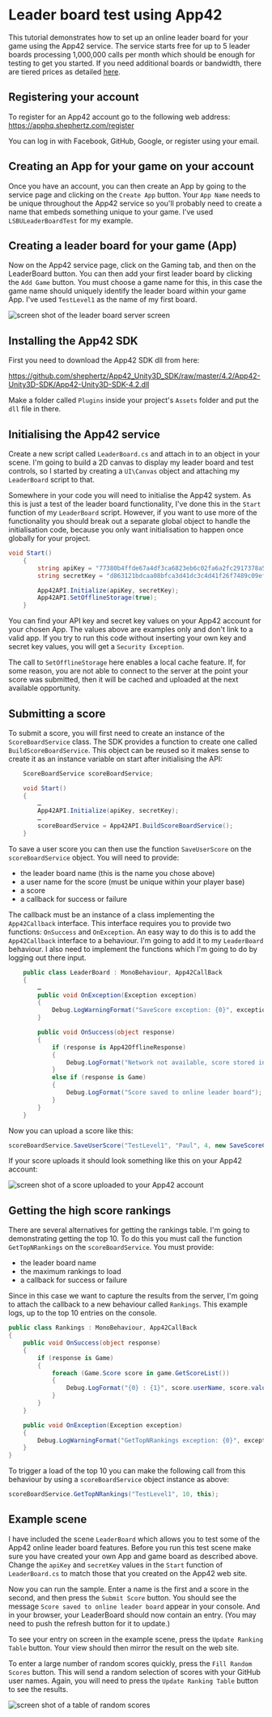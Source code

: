 # Leader board test using App42

This tutorial demonstrates how to set up an online leader board for your game using the App42 service. The service starts free for up to 5 leader boards processing 1,000,000 calls per month which should be enough for testing to get you started. If you need additional boards or bandwidth, there are tiered prices as detailed [here](http://api.shephertz.com/pricing.php).

## Registering your account

To register for an App42 account go to the following web address: <https://apphq.shephertz.com/register>

You can log in with Facebook, GitHub, Google, or register using your email.

## Creating an App for your game on your account

Once you have an account, you can then create an App by going to the service page and clicking on the `Create App` button. Your `App Name` needs to be unique throughout the App42 service so you'll probably need to create a name that embeds something unique to your game. I've used `LSBULeaderBoardTest` for my example.

## Creating a leader board for your game (App)

Now on the App42 service page, click on the Gaming tab, and then on the LeaderBoard button. You can then add your first leader board by clicking the `Add Game` button. You must choose a game name for this, in this case the game name should uniquely identify the leader board within your game App. I've used `TestLevel1` as the name of my first board.

![screen shot of the leader board server screen](ScreenShots/LeaderBoardServer.png "Leader board server page")

## Installing the App42 SDK

First you need to download the App42 SDK dll from here:

<https://github.com/shephertz/App42_Unity3D_SDK/raw/master/4.2/App42-Unity3D-SDK/App42-Unity3D-SDK-4.2.dll>

Make a folder called `Plugins` inside your project's `Assets` folder and put the `dll` file in there.

## Initialising the App42 service

Create a new script called `LeaderBoard.cs` and attach in to an object in your scene. I'm going to build a 2D canvas to display my leader board and test controls, so I started by creating a `UI\Canvas` object and attaching my `LeaderBoard` script to that.

Somewhere in your code you will need to initialise the App42 system. As this is just a test of the leader board functionality, I've done this in the `Start` function of my `LeaderBoard` script. However, if you want to use more of the functionality you should break out a separate global object to handle the initialisation code, because you only want initialisation to happen once globally for your project.

```.cs
void Start()
    {
        string apiKey = "77380b4ffde67a4df3ca6823eb6c02fa6a2fc2917378a565bdb9e267a2457100";
        string secretKey = "d863121bdcaa08bfca3d41dc3c4d41f26f7489c09efb1992a9bd6695eecc4223";

        App42API.Initialize(apiKey, secretKey);
        App42API.SetOfflineStorage(true);
    }
```

You can find your API key and secret key values on your App42 account for your chosen App. The values above are examples only and don't link to a valid app. If you try to run this code without inserting your own key and secret key values, you will get a `Security Exception`.

The call to `SetOfflineStorage` here enables a local cache feature. If, for some reason, you are not able to connect to the server at the point your score was submitted, then it will be cached and uploaded at the next available opportunity.

## Submitting a score

To submit a score, you will first need to create an instance of the `ScoreBoardService` class. The SDK provides a function to create one called `BuildScoreBoardService`. This object can be reused so it makes sense to create it as an instance variable on start after initialising the API:

```.cs
    ScoreBoardService scoreBoardService;

    void Start()
    {
        …
        App42API.Initialize(apiKey, secretKey);
        …
        scoreBoardService = App42API.BuildScoreBoardService();
    }
```

To save a user score you can then use the function `SaveUserScore` on the `scoreBoardService` object. You will need to provide:

- the leader board name (this is the name you chose above)
- a user name for the score (must be unique within your player base)
- a score
- a callback for success or failure

The callback must be an instance of a class implementing the `App42Callback` interface. This interface requires you to provide two functions: `OnSuccess` and `OnException`. An easy way to do this is to add the `App42Callback` interface to a behaviour. I'm going to add it to my `LeaderBoard` behaviour. I also need to implement the functions which I'm going to do by logging out there input.

```.cs
    public class LeaderBoard : MonoBehaviour, App42CallBack
    {
        …
        public void OnException(Exception exception)
        {
            Debug.LogWarningFormat("SaveScore exception: {0}", exception);
        }

        public void OnSuccess(object response)
        {
            if (response is App42OfflineResponse)
            {
                Debug.LogFormat("Network not available, score stored in cache");
            }
            else if (response is Game)
            {
                Debug.LogFormat("Score saved to online leader board");
            }
        }
    }

```

Now you can upload a score like this:

```.cs
scoreBoardService.SaveUserScore("TestLevel1", "Paul", 4, new SaveScoreCallback());
```

If your score uploads it should look something like this on your App42 account:

![screen shot of a score uploaded to your App42 account](ScreenShots/ScoreUploaded.png "Uploaded score")

## Getting the high score rankings

There are several alternatives for getting the rankings table. I'm going to demonstrating getting the top 10. To do this you must call the function `GetTopNRankings` on the `scoreBoardService`. You must provide:

- the leader board name
- the maximum rankings to load
- a callback for success or failure

Since in this case we want to capture the results from the server, I'm going to attach the callback to a new behaviour called `Rankings`. This example logs, up to the top 10 entries on the console.

```.cs
public class Rankings : MonoBehaviour, App42CallBack
{
    public void OnSuccess(object response)
    {
        if (response is Game)
        {
            foreach (Game.Score score in game.GetScoreList())
            {
                Debug.LogFormat("{0} : {1}", score.userName, score.value);
            }
        }
    }

    public void OnException(Exception exception)
    {
        Debug.LogWarningFormat("GetTopNRankings exception: {0}", exception);
    }
}
```

To trigger a load of the top 10 you can make the following call from this behaviour by using a `scoreBoardService` object instance as above:

```.cs
scoreBoardService.GetTopNRankings("TestLevel1", 10, this);
```

## Example scene

I have included the scene `LeaderBoard` which allows you to test some of the App42 online leader board features. Before you run this test scene make sure you have created your own App and game board as described above. Change the `apiKey` and `secretKey` values in the `Start` function of `LeaderBoard.cs` to match those that you created on the App42 web site.

Now you can run the sample. Enter a name is the first and a score in the second, and then press the `Submit Score` button. You should see the message `Score saved to online leader board` appear in your console. And in your browser, your LeaderBoard should now contain an entry. (You may need to push the refresh button for it to update.)

To see your entry on screen in the example scene, press the `Update Ranking Table` button. Your view should then mirror the result on the web site.

To enter a large number of random scores quickly, press the `Fill Random Scores` button. This will send a random selection of scores with your GitHub user names. Again, you will need to press the `Update Ranking Table` button to see the results.

![screen shot of a table of random scores](ScreenShots/Random.png "Random scores")

